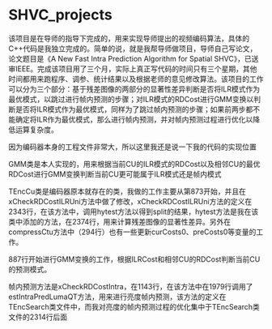 # SHVC_projects
该项目是在导师的指导下完成的，用来实现导师提出的视频编码算法，具体的C++代码是我独立完成的。简单的说，就是我帮导师做项目，导师自己写论文，论文题目是《A New Fast Intra Prediction Algorithm for Spatial SHVC》，已送审IEEE。完成该项目用了三个月，实际上真正写代码的时间只有三个星期，其他时间都用来跑程序、调参、统计结果以及根据老师的意见修改算法。该项目的工作可以分为三个部分：基于残差图像的两部分的显著性差异判断是否将ILR模式作为最优模式，以跳过进行帧内预测的步骤；对ILR模式的RDCost进行GMM变换以判断是否将ILR模式作为最优模式，同样为了跳过帧内预测的步骤；如果前两步都不能确定将ILR作为最优模式，那么进行帧内预测，并对帧内预测过程进行优化以降低运算复杂度。

因为编码器本身的工程文件非常大，所以这里我还是说一下我的代码的实现位置

GMM类是本人实现的，用来根据当前CU的ILR模式的RDCost以及相邻CU的最优RDCost进行GMM变换判断当前CU更可能属于ILR模式还是帧内模式

TEncCu类是编码器原本就存在的类，我做的工作主要从第873开始，并且在xCheckRDCostILRUni方法中做了修改，xCheckRDCostILRUni方法的定义在2343行，在该方法中，调用hytest方法以得到split的结果，hytest方法是我在该类中添加的方法，在2374行，用来计算残差图像的显著性差异。另外在compressCtu方法中（294行）也有一些更新curCosts0、preCosts0等变量的工作。

887行开始进行GMM变换的工作，根据ILRCost和相邻CU的RDCost判断当前CU的预测模式。

帧内预测方法是xCheckRDCostIntra，在1143行，在该方法中在1979行调用了estIntraPredLumaQT方法，用来进行亮度帧内预测，该方法的定义在TEncSearch类文件中，而我对亮度的帧内预测过程的优化集中于TEncSearch类文件的2314行后面
